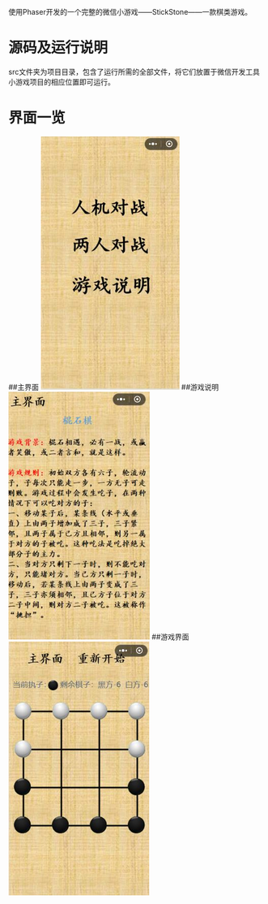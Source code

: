 使用Phaser开发的一个完整的微信小游戏——StickStone——一款棋类游戏。

# 源码及运行说明
src文件夹为项目目录，包含了运行所需的全部文件，将它们放置于微信开发工具小游戏项目的相应位置即可运行。

# 界面一览
##主界面
![avatar](figure/home.JPG)
##游戏说明
![avatar](figure/introduction.JPG)
##游戏界面
![avatar](figure/game.JPG)

